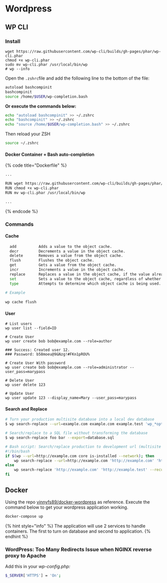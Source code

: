 # Wordpress

## WP CLI

### Install

```text
wget https://raw.githubusercontent.com/wp-cli/builds/gh-pages/phar/wp-cli.phar
chmod +x wp-cli.phar
sudo mv wp-cli.phar /usr/local/bin/wp
# wp --info
```

Open the `.zshrc`file and add the following line to the bottom of the file:

```bash
autoload bashcompinit
bashcompinit
source /home/$USER/wp-completion.bash
```

**Or execute the commands below:**

```bash
echo "autoload bashcompinit" >> ~/.zshrc 
echo "bashcompinit" >> ~/.zshrc 
echo "source /home/$USER/wp-completion.bash" >> ~/.zshrc 
```

Then reload your ZSH

```bash
source ~/.zshrc
```

#### Docker Container + Bash auto-**completion**

{% code title="Dockerfile" %}
```bash
...

RUN wget https://raw.githubusercontent.com/wp-cli/builds/gh-pages/phar/wp-cli.phar
RUN chmod +x wp-cli.phar
RUN mv wp-cli.phar /usr/local/bin/wp

...
```
{% endcode %}

### Commands

#### Cache

```bash
  add          Adds a value to the object cache.
  decr         Decrements a value in the object cache.
  delete       Removes a value from the object cache.
  flush        Flushes the object cache.
  get          Gets a value from the object cache.
  incr         Increments a value in the object cache.
  replace      Replaces a value in the object cache, if the value already exists.
  set          Sets a value to the object cache, regardless of whether it already exists.
  type         Attempts to determine which object cache is being used.
  
# Example
  
wp cache flush
```

#### User

```text
# List users
wp user list --field=ID

# Create User
wp user create bob bob@example.com --role=author

### Success: Created user 12.
### Password: b58moeu@9&Nzg!#FKn1pROU%

# Create User With password
wp user create bob bob@example.com --role=administrator --user_pass=marypass

# Delete User
wp user delete 123

# Update User
wp user update 123 --display_name=Mary --user_pass=marypass
```

#### Search and Replace

```bash
# Turn your production multisite database into a local dev database
$ wp search-replace --url=example.com example.com example.test 'wp_*options' wp_blogs

# Search/replace to a SQL file without transforming the database
$ wp search-replace foo bar --export=database.sql

# Bash script: Search/replace production to development url (multisite compatible)
#!/bin/bash
if $(wp --url=http://example.com core is-installed --network); then
    wp search-replace --url=http://example.com 'http://example.com' 'http://example.test' --recurse-objects --network --skip-columns=guid --skip-tables=wp_users
else
    wp search-replace 'http://example.com' 'http://example.test' --recurse-objects --skip-columns=guid --skip-tables=wp_users
fi
```

## Docker

Using the repo [vinnyfs89/docker-wordpress](https://github.com/vinnyfs89/docker-wordpress) as reference. Execute the command below to get your wordpress application working.

```bash
docker-compose up
```

{% hint style="info" %}
The application will use 2 services to handle containers. The first to turn on database and second to application.
{% endhint %}

### WordPress: Too Many Redirects Issue when NGINX reverse proxy to Apache

Add this in your _wp-config.php:_

```bash
$_SERVER['HTTPS'] = 'On';
```

